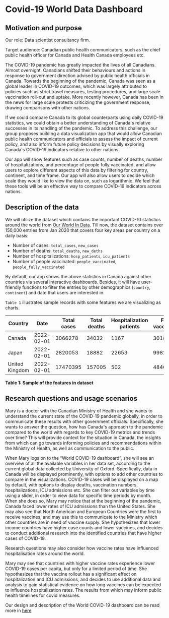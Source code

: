 # Covid-19 World Data Dashboard

## Motivation and purpose

Our role: Data scientist consultancy firm.

Target audience: Canadian public health communicators, such as the chief public health officer for Canada and Health Canada employees etc.

The COVID-19 pandemic has greatly impacted the lives of all Canadians. Almost overnight, Canadians shifted their behaviours and actions in response to government direction advised by public health officials in Canada. Towards the beginning of the pandemic, Canada was seen as a global leader in COVID-19 outcomes, which was largely attributed to policies such as strict travel measures, testing procedures, and large scale vaccination roll-out and uptake. More recently however, Canada has been in the news for large scale protests criticizing the government response, drawing comparisons with other nations. 

If we could compare Canada to its global counterparts using daily COVID-19 statistics, we could obtain a better understanding of Canada's relative successes in its handling of the pandemic. To address this challenge, our group proposes building a data visualization app that would allow Canadian public health communicators and officials to assess the impact of current policy, and also inform future policy decisions by visually exploring Canada's COVID-19 indicators relative to other nations.
 
Our app will show features such as case counts, number of deaths, number of hospitalizations, and percentage of people fully vaccinated, and allow users to explore different aspects of this data by filtering for country, continent, and time frame. Our app will also allow users to decide which scale they would like to view the data on, such as logarithmic. We feel that these tools will be an effective way to compare COVID-19 indicators across nations.


## Description of the data

We will utilize the dataset which contains the important COVID-10 statistics around the world from [Our World In Data](https://ourworldindata.org/coronavirus). Till now, the dataset contains over 150,000 entries from Jan 2020 that covers four key areas per country on a daily basis:

- Number of cases: `total_cases`, `new_cases`
- Number of deaths: `total_deaths`, `new_deths`
- Number of hospitalizations: `hosp_patients`, `icu_patients`
- Number of people vaccinated: `people_vaccinated`, `people_fully_vaccinated`

By default, our app shows the above statistics in Canada against other countries via several interactive dashboards. Besides, it will have user-friendly functions to filter the entries by other demographics  (`country`, `continent`) and date that users are interested in.

`Table 1` illustrates sample records with some features we are visualizing as charts.

|Country|Date|Total cases|Total deaths|Hospitalization patients|Fully vaccinated|
|-------|----|-----------|------------|------------------|----------------|
|Canada|2022-02-01|3066278|34032|1167|30182561|
|Japan|2022-02-01|2820053|18882|22653|99824114|
|United Kingdom|2022-02-01|17470395|157005|502|48467140|

**Table 1: Sample of the features in dataset**

## Research questions and usage scenarios

Mary is a doctor with the Canadian Ministry of Health and she wants to understand the current state of the COVID-19 pandemic globally, in order to communicate these results with other government officials. Specifically, she wants to answer the question, how has Canada's approach to the pandemic compared to the world with regards to key COVID-19 metrics and trends over time? This will provide context for the situation in Canada, the insights from which can go towards informing policies and recommendations within the Ministry of Health, as well as communication to the public.

When Mary logs on to the “World COVID-19 dashboard”, she will see an overview of all the available variables in her data set, according to the current global data collected by University of Oxford. Specifically, data in Canada will be displayed prominently, with options to add other countries to compare in the visualizations. COVID-19 cases will be displayed on a map by default, with options to display deaths, vaccination numbers, hospitalizations, ICU admissions etc. She can filter out variables by time using a slider, in order to view data for specific time periods by month. When she does so, Mary may notice that at the beginning of the pandemic, Canada faced lower rates of ICU admissions than the United States. She may also see that North American and European Countries were the first to receive vaccines, and may use this to communicate to the Ministry which other countries are in need of vaccine supply. She hypothesizes that lower income countries have higher case counts and lower vaccines, and decides to conduct additional research into the identified countries that have higher cases of COVID-19.

Research questions may also consider how vaccine rates have influenced hospitalisation rates around the world. 

Mary may see that countries with higher vaccine rates experience lower COVID-19 cases per capita, but only for a limited period of time. She hypothesizes that the vaccine rollout has a significant effect on hospitalization and ICU admissions, and decides to use additional data and analysis to gain statistical evidence on how long vaccines can be expected to influence hospitalization rates. The results from which may inform public health timelines for covid measures.

Our design and description of the World COVID-19 dashboard can be read more in [here](https://github.com/UBC-MDS/group10-worldcovid-dashpython)
